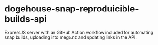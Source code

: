 # dogehouse-snap-reproduicible-builds-api
ExpressJS server with an GitHub Action workflow included for automating snap builds, uploading into mega.nz and updating links in the API.
